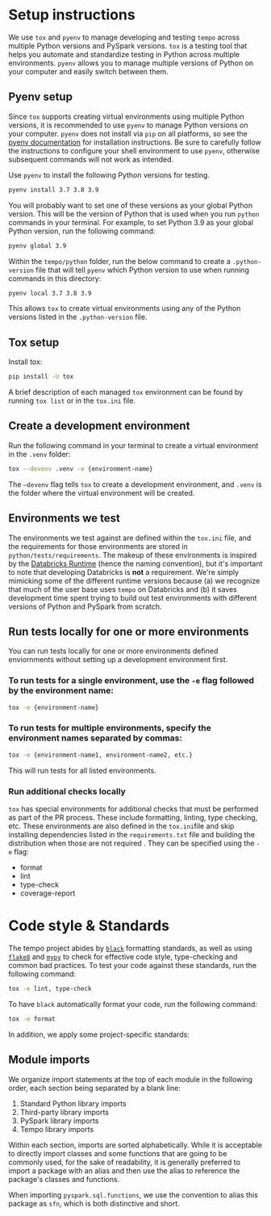 # Setup instructions

We use `tox` and `pyenv` to manage developing and testing `tempo` across multiple Python versions and PySpark versions.
`tox` is a testing tool that helps you automate and standardize testing in Python across multiple environments.
`pyenv` allows you to manage multiple versions of Python on your computer and easily switch between them.

## Pyenv setup

Since `tox` supports creating virtual environments using multiple Python versions, it is recommended to use `pyenv` to manage Python versions on your computer.
`pyenv` does not install via `pip` on all platforms, so see the [pyenv documentation](https://github.com/pyenv/pyenv#installation) for installation instructions. 
Be sure to carefully follow the instructions to configure your shell environment to use `pyenv`, otherwise subsequent commands will not work as intended.

Use `pyenv` to install the following Python versions for testing.
```bash
pyenv install 3.7 3.8 3.9
```

You will probably want to set one of these versions as your global Python version. This will be the version of Python that is used when you run `python` commands in your terminal.
For example, to set Python 3.9 as your global Python version, run the following command:
```bash
pyenv global 3.9
```

Within the `tempo/python` folder, run the below command to create a `.python-version` file that will tell `pyenv` which Python version to use when running commands in this directory:
```bash
pyenv local 3.7 3.8 3.9
```

This allows `tox` to create virtual environments using any of the Python versions listed in the `.python-version` file.

## Tox setup

Install tox:
```bash
pip install -U tox
```

A brief description of each managed `tox` environment can be found by running `tox list` or in the `tox.ini` file.

## Create a development environment
Run the following command in your terminal to create a virtual environment in the `.venv` folder:
```bash
tox --devenv .venv -e {environment-name}
```
The `—devenv` flag tells `tox` to create a development environment, and `.venv` is the folder where the virtual environment will be created.

## Environments we test
The environments we test against are defined within the `tox.ini` file, and the requirements for those environments are stored in `python/tests/requirements`. The makeup of these environments is inspired by the [Databricks Runtime](https://docs.databricks.com/en/release-notes/runtime/index.html#) (hence the naming convention), but it's important to note that developing Databricks is **not** a requirement. We're simply  mimicking some of the different runtime versions because (a) we recognize that much of the user base uses `tempo` on Databricks and (b) it saves development time spent trying to build out test environments with different versions of Python and PySpark from scratch.

## Run tests locally for one or more environments
You can run tests locally for one or more environments defined enviornments without setting up a development environment first.

### To run tests for a single environment, use the `-e` flag followed by the environment name:
```bash
tox -e {environment-name}
```

### To run tests for multiple environments, specify the environment names separated by commas:
```bash
tox -e {environment-name1, environment-name2, etc.}
```
This will run tests for all listed environments.

### Run additional checks locally
`tox` has special environments for additional checks that must be performed as part of the PR process. These include formatting, linting, type checking, etc.
These environments are also defined in the `tox.ini`file and skip installing dependencies listed in the `requirements.txt` file and building the distribution when those are not required . They can be specified using the `-e` flag:
* format
* lint
* type-check
* coverage-report

# Code style & Standards

The tempo project abides by [`black`](https://black.readthedocs.io/en/stable/index.html) formatting standards, 
as well as using [`flake8`](https://flake8.pycqa.org/en/latest/) and [`mypy`](https://mypy.readthedocs.io/en/stable/) 
to check for effective code style, type-checking and common bad practices.
To test your code against these standards, run the following command:
```bash
tox -e lint, type-check
```
To have `black` automatically format your code, run the following command:
```bash
tox -e format
```

In addition, we apply some project-specific standards:

## Module imports

We organize import statements at the top of each module in the following order, each section being separated by a blank line:
1. Standard Python library imports
2. Third-party library imports
3. PySpark library imports
4. Tempo library imports

Within each section, imports are sorted alphabetically. While it is acceptable to directly import classes and some functions that are
going to be commonly used, for the sake of readability, it is generally preferred to import a package with an alias and then use the alias
to reference the package's classes and functions. 

When importing `pyspark.sql.functions`, we use the convention to alias this package as `sfn`, which is both distinctive and short.
